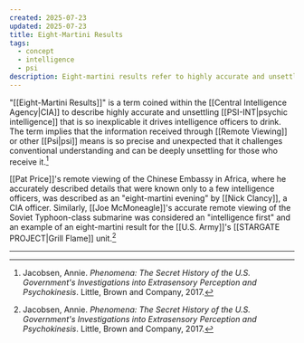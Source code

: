 ```yaml
---
created: 2025-07-23
updated: 2025-07-23
title: Eight-Martini Results
tags:
  - concept
  - intelligence
  - psi
description: Eight-martini results refer to highly accurate and unsettling psychic intelligence that is so inexplicable it drives intelligence officers to drink.
---
```


"[[Eight-Martini Results]]" is a term coined within the [[Central Intelligence Agency|CIA]] to describe highly accurate and unsettling [[PSI-INT|psychic intelligence]] that is so inexplicable it drives intelligence officers to drink. The term implies that the information received through [[Remote Viewing]] or other [[Psi|psi]] means is so precise and unexpected that it challenges conventional understanding and can be deeply unsettling for those who receive it.[^1]

[[Pat Price]]'s remote viewing of the Chinese Embassy in Africa, where he accurately described details that were known only to a few intelligence officers, was described as an "eight-martini evening" by [[Nick Clancy]], a CIA officer. Similarly, [[Joe McMoneagle]]'s accurate remote viewing of the Soviet Typhoon-class submarine was considered an "intelligence first" and an example of an eight-martini result for the [[U.S. Army]]'s [[STARGATE PROJECT|Grill Flame]] unit.[^1]

---

[^1]: Jacobsen, Annie. *Phenomena: The Secret History of the U.S. Government's Investigations into Extrasensory Perception and Psychokinesis*. Little, Brown and Company, 2017.
